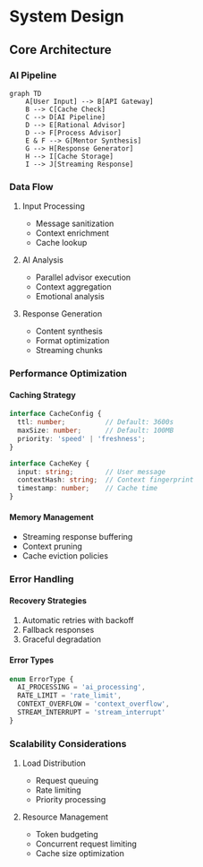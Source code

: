 # System Design

## Core Architecture

### AI Pipeline
```mermaid
graph TD
    A[User Input] --> B[API Gateway]
    B --> C[Cache Check]
    C --> D[AI Pipeline]
    D --> E[Rational Advisor]
    D --> F[Process Advisor]
    E & F --> G[Mentor Synthesis]
    G --> H[Response Generator]
    H --> I[Cache Storage]
    I --> J[Streaming Response]
```

### Data Flow
1. Input Processing
   - Message sanitization
   - Context enrichment
   - Cache lookup

2. AI Analysis
   - Parallel advisor execution
   - Context aggregation
   - Emotional analysis

3. Response Generation
   - Content synthesis
   - Format optimization
   - Streaming chunks

### Performance Optimization

#### Caching Strategy
```typescript
interface CacheConfig {
  ttl: number;          // Default: 3600s
  maxSize: number;      // Default: 100MB
  priority: 'speed' | 'freshness';
}

interface CacheKey {
  input: string;        // User message
  contextHash: string;  // Context fingerprint
  timestamp: number;    // Cache time
}
```

#### Memory Management
- Streaming response buffering
- Context pruning
- Cache eviction policies

### Error Handling

#### Recovery Strategies
1. Automatic retries with backoff
2. Fallback responses
3. Graceful degradation

#### Error Types
```typescript
enum ErrorType {
  AI_PROCESSING = 'ai_processing',
  RATE_LIMIT = 'rate_limit',
  CONTEXT_OVERFLOW = 'context_overflow',
  STREAM_INTERRUPT = 'stream_interrupt'
}
```

### Scalability Considerations

1. Load Distribution
   - Request queuing
   - Rate limiting
   - Priority processing

2. Resource Management
   - Token budgeting
   - Concurrent request limiting
   - Cache size optimization